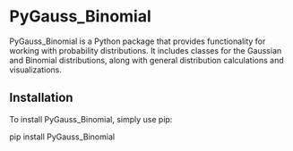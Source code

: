 # PyGauss_Binomial

PyGauss_Binomial is a Python package that provides functionality for working with probability distributions. It includes classes for the Gaussian and Binomial distributions, along with general distribution calculations and visualizations.

## Installation

To install PyGauss_Binomial, simply use pip:


pip install PyGauss_Binomial

